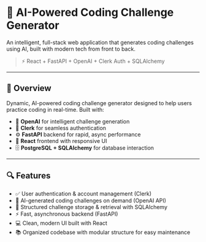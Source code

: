 # 🧠 AI-Powered Coding Challenge Generator

An intelligent, full-stack web application that generates coding challenges using AI, built with modern tech from front to back.  

> ⚡️ React + FastAPI + OpenAI + Clerk Auth + SQLAlchemy

---

## 🚀 Overview

Dynamic, AI-powered coding challenge generator designed to help users practice coding in real-time. Built with:

- 🧠 **OpenAI** for intelligent challenge generation  
- 🔐 **Clerk** for seamless authentication  
- ⚙️ **FastAPI** backend for rapid, async performance  
- 🎨 **React** frontend with responsive UI  
- 🗄 **PostgreSQL + SQLAlchemy** for database interaction

---

## 🔍 Features

- ✅ User authentication & account management (Clerk)
- 🧩 AI-generated coding challenges on demand (OpenAI API)
- 📝 Structured challenge storage & retrieval with SQLAlchemy
- ⚡️ Fast, asynchronous backend (FastAPI)
- 💻 Clean, modern UI built with React
- 📚 Organized codebase with modular structure for easy maintenance

